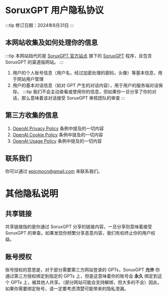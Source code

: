 # SoruxGPT 用户隐私协议
:::tip
修订日期：2024年8月31日
:::

## 本网站收集及如何处理你的信息
:::tip
本网站指代的是 [SoruxGPT 官方站点](https://www.soruxgpt.com) 旗下的 [SoruxGPT](https://chat.soruxgpt.com) 程序，且包含 SoruxGPT 的渠道版网站。
:::
1. 用户的个人账号信息（用户名，经过加密处理的密码，头像）等基本信息，用于网站用户管理
2. 用户的基本对话信息（如对 GPT 产生的对话内容），用于用户的服务端对话保存。
:::tip
我们不会主动查看或使用你的信息，但如果你一旦分享了你的对话，那么意味着该对话接受 SoruxGPT 审核团队的审查
:::

## 第三方收集的信息
1. [OpenAI Privacy Policy](https://openai.com/policies/privacy-policy/) 条例中提及的一切内容
2. [OpenAI Cookie Policy](https://openai.com/policies/cookie-policy) 条例中提及的一切内容
3. [OpenAI Usage Policy](https://openai.com/policies/usage-policies) 条例中提及的一切内容

## 联系我们

你可以通过 epicmocn@gmail.com 来联系我们。

# 其他隐私说明

## 共享链接

共享链接指的是你通过 SoruxGPT 分享的链接内容，一旦分享则意味着接受 SoruxGPT 的审查。如果发现你频繁分享恶意内容，我们有权终止你的用户权益。

## 账号授权

账号授权的意思是，对于部分需要第三方网站登录的 GPTs，SoruxGPT **允许** 你通过第三方授权绑定到指定的 GPTs 上，但是这意味着你的账号会 **永久** 绑定到这个 GPTs 上，被其他人共享。（部分网站可能会支持解绑，但大多的不会）因此，如果你需要绑定账号，请一定要考虑清楚可能带来的隐私泄漏。